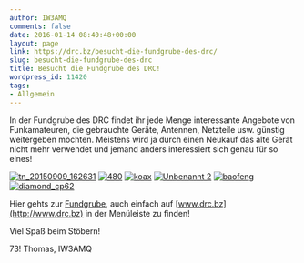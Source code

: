 ```yaml
---
author: IW3AMQ
comments: false
date: 2016-01-14 08:40:48+00:00
layout: page
link: https://drc.bz/besucht-die-fundgrube-des-drc/
slug: besucht-die-fundgrube-des-drc
title: Besucht die Fundgrube des DRC!
wordpress_id: 11420
tags:
- Allgemein
---
```


In der Fundgrube des DRC findet ihr jede Menge interessante Angebote von Funkamateuren, die gebrauchte Geräte, Antennen, Netzteile usw. günstig weitergeben möchten. Meistens wird ja durch einen Neukauf das alte Gerät nicht mehr verwendet und jemand anders interessiert sich genau für so eines!

[![tn_20150909_162631](https://drc.bz/wp-content/uploads/2009/12/tn_20150909_162631-1024x576.jpg)](https://drc.bz/wp-content/uploads/2009/12/tn_20150909_162631.jpg) [![480](https://drc.bz/wp-content/uploads/2009/12/480-1024x768.jpg)](https://drc.bz/wp-content/uploads/2009/12/480.jpg) [![koax](https://drc.bz/wp-content/uploads/2009/12/koax.jpg)](https://drc.bz/wp-content/uploads/2009/12/koax.jpg) [![Unbenannt 2](https://drc.bz/wp-content/uploads/2009/12/Unbenannt-2-1024x768.jpg)](https://drc.bz/wp-content/uploads/2009/12/Unbenannt-2.jpg) [![baofeng](https://drc.bz/wp-content/uploads/2015/05/baofeng1.jpg)](https://drc.bz/wp-content/uploads/2015/05/baofeng1.jpg) [![diamond_cp62](https://drc.bz/wp-content/uploads/2009/12/diamond_cp62.jpg)](https://drc.bz/wp-content/uploads/2009/12/diamond_cp62.jpg)

Hier gehts zur [Fundgrube](https://drc.bz/flohmarkt/), auch einfach auf [www.drc.bz](http://www.drc.bz) in der Menüleiste zu finden!

Viel Spaß beim Stöbern!

73! Thomas, IW3AMQ
